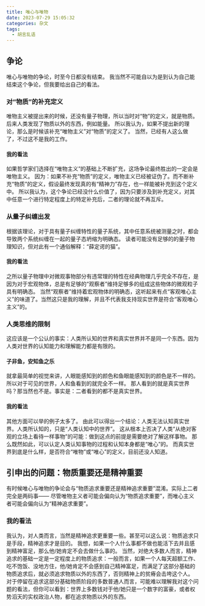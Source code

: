 ```yaml
---
title: 唯心与唯物
date: 2023-07-29 15:05:32
categories: 杂文
tags:
  - 胡言乱语
---
```


## 争论
唯心与唯物的争论，时至今日都没有结束。
我当然不可能自以为是到认为自己能结束这个争论，但我要给出自己的看法。

### 对“物质”的补充定义
唯物主义被提出来的时候，还没有量子物理，所以当时对“物”的定义，就是物质。
后来人类发现了物质以外的东西，例如能量。
所以我认为，如果不提出新的理论，那么是时候该补充“唯物主义”对“物质”的定义了。
当然，已经有人这么做了，不过这不是我的工作。

#### 我的看法
如果哲学家们选择在“唯物主义”的基础上不断扩充，这场争论最终胜出的一定会是唯物主义。
因为：如果不补充“物质”的定义，唯物主义已经被证伪了。而不断补充“物质”的定义，假设最终发现真的有“精神力”存在，也一样能被补充到这个定义中。
所以我认为，这个争论已经没什么价值了，因为只要涉及到补充定义，对其中任意一个进行特定程度上的特定补充后，二者的理论就不再互斥。

### 从量子纠缠出发
根据该理论，对于具有量子纠缠特性的量子系统，其中任意系统被测量之时，都会导致两个系统纠缠在一起的量子态坍缩为明确态。
读者可能没有足够的的量子物理知识，但对此有一个通俗解释：“薛定谔的猫”。

#### 我的看法
之所以量子物理中对微观事物部分有违常理的特性在经典物理几乎完全不存在，是因为对于宏观物体，总是有足够的“观察者”维持足够多的组成这些物体的微观粒子具有明确态。
当然“观察者”维持着宏观物体的明确态，这听起来有点“客观唯心主义”的味道了。当然这只是我的理解，并且不代表我支持现实世界是符合“客观唯心主义”的。

### 人类思维的限制
这应该是一个公认的事实：人类所认知的世界和真实世界并不是同一个东西。因为人类对世界的认知能力和理解能力都是有限的。

#### 子非鱼，安知鱼之乐
就拿最简单的视觉来讲，人眼能感知到的颜色和鱼眼能感知到的颜色是不一样的。所以对于可见的世界，人和鱼看到的就完全不一样。
那人看到的就是真实世界吗？那当然也不是。事实是：二者看到的都不是真实世界。

#### 我的看法
其他方面可以举的例子太多了。
由此可以得出一个结论：人类无法认知真实世界。人类所认知的，只是“人类认知中的世界”。
这从根本上否决了人类“从绝对客观的立场上看待一样事物”的可能：做到这点的前提是需要绝对了解这样事物。
那么既然如此，可以认定人类认知事物的过程和认知本身都是“唯心”的。
而真实世界到底是什么样，是否符合“唯物”或“唯心”的定义，目前还没人知道。

## 引申出的问题：物质重要还是精神重要
有时候唯心与唯物的争论会与“物质追求重要还是精神追求重要”混淆。实际上二者完全是两码事——
尽管唯物主义者可能会偏向认为“物质追求重要”，而唯心主义者可能会偏向认为“精神追求重要”。

### 我的看法
我认为，对人类而言，当然是精神追求更重要一些。甚至可以这么说：物质追求只是手段，精神追求才是目的。
我想，如果一个人什么事都不做也能活下去并且感到精神富足，那么他/她肯定不会去做什么事的。
当然，对绝大多数人而言，精神追求的基础一定是一定程度上的物质追求：一般而言，如果一个人每天超额工作、吃不饱饭、没地方住，他/她肯定不会感到自己精神富足，而满足了这部分基础的物质追求后，就必须追求物质以外的东西了，否则精神上的贫瘠会击垮这个人。
对于停留在追求这部分基础物质阶段的多数普通人而言，可能难以理解我对这个问题的看法，但你可以看到：世界上多数钱对于他/她只是一个数字的富豪，或者权势滔天的实权政治人物，都在追求物质以外的东西。
